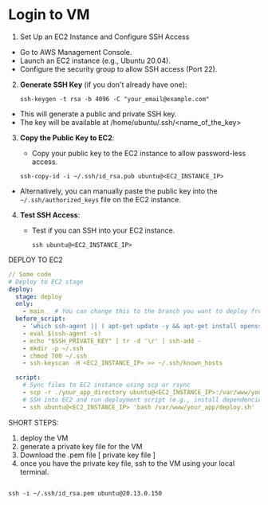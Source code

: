 # Login to VM

1. Set Up an EC2 Instance and Configure SSH Access

* Go to AWS Management Console.
* Launch an EC2 instance (e.g., Ubuntu 20.04).
* Configure the security group to allow SSH access (Port 22).

2.  **Generate SSH Key** (if you don't already have one):

    ```
    ssh-keygen -t rsa -b 4096 -C "your_email@example.com"

    ```

* This will generate a public and private SSH key.
* The key will be available at /home/ubuntu/.ssh/\<name\_of\_the\_key>

3.  **Copy the Public Key to EC2**:

    * Copy your public key to the EC2 instance to allow password-less access.

    ```
    ssh-copy-id -i ~/.ssh/id_rsa.pub ubuntu@<EC2_INSTANCE_IP>
    ```

* Alternatively, you can manually paste the public key into the `~/.ssh/authorized_keys` file on the EC2 instance.

4. **Test SSH Access**:
   *   Test if you can SSH into your EC2 instance.

       ```
       ssh ubuntu@<EC2_INSTANCE_IP>
       ```





DEPLOY TO EC2

```yaml
// Some code
# Deploy to EC2 stage
deploy:
  stage: deploy
  only:
    - main   # You can change this to the branch you want to deploy from
  before_script:
    - 'which ssh-agent || ( apt-get update -y && apt-get install openssh-client -y )'
    - eval $(ssh-agent -s)
    - echo "$SSH_PRIVATE_KEY" | tr -d '\r' | ssh-add -
    - mkdir -p ~/.ssh
    - chmod 700 ~/.ssh
    - ssh-keyscan -H <EC2_INSTANCE_IP> >> ~/.ssh/known_hosts

  script:
    # Sync files to EC2 instance using scp or rsync
    - scp -r ./your_app_directory ubuntu@<EC2_INSTANCE_IP>:/var/www/your_app
    # SSH into EC2 and run deployment script (e.g., install dependencies, restart services)
    - ssh ubuntu@<EC2_INSTANCE_IP> 'bash /var/www/your_app/deploy.sh'
```



SHORT STEPS:

1. deploy the VM
2. generate a private key file for the VM
3. Download the .pem file \[ private key file ]
4. once you have the private key file, ssh to the VM using your local terminal.

```

ssh -i ~/.ssh/id_rsa.pem ubuntu@20.13.0.150

```
